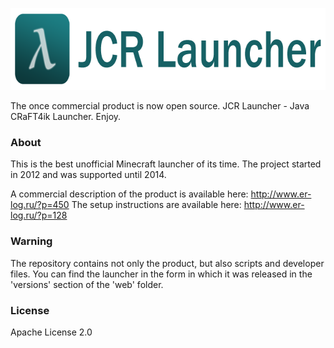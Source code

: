 <p align="center">
    <img src="./web/sale/images/JCR_Launcher.png" alt="Java CRaFT4ik Launcher" height="131px"/>
</p>

The once commercial product is now open source. JCR Launcher - Java CRaFT4ik Launcher. Enjoy.

### About
This is the best unofficial Minecraft launcher of its time. The project started in 2012 and was supported until 2014.

A commercial description of the product is available here: http://www.er-log.ru/?p=450
The setup instructions are available here: http://www.er-log.ru/?p=128

### Warning
The repository contains not only the product, but also scripts and developer files. You can find the launcher in the form in which it was released in the 'versions' section of the 'web' folder.

### License
Apache License 2.0